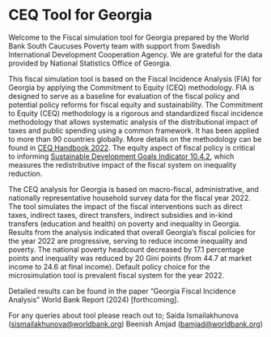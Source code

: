 # CEQ Tool for Georgia


Welcome to the Fiscal simulation tool for Georgia prepared by the World Bank South Caucuses Poverty team with support from Swedish International Development Cooperation Agency. We are grateful for the data provided by National Statistics Office of Georgia. 

This fiscal simulation tool is based on the Fiscal Incidence Analysis (FIA) for Georgia by applying the Commitment to Equity (CEQ) methodology. FIA is designed to serve as a baseline for evaluation of the fiscal policy and potential policy reforms for fiscal equity and sustainability. The Commitment to Equity (CEQ) methodology is a rigorous and standardized fiscal incidence methodology that allows systematic analysis of the distributional impact of taxes and public spending using a common framework. It has been applied to more than 90 countries globally. More details on the methodology can be found in [CEQ Handbook 2022](https://commitmentoequity.org/). The equity aspect of fiscal policy is critical to informing [Sustainable Development Goals Indicator 10.4.2](https://sdg-indikatoren.de/en/10-4-2/), which measures the redistributive impact of the fiscal system on inequality reduction. 


The CEQ analysis for Georgia is based on macro-fiscal, administrative, and nationally representative household survey data for the fiscal year 2022. The tool simulates the impact of the fiscal interventions such as direct taxes, indirect taxes, direct transfers, indirect subsidies and in-kind transfers (education and health) on poverty and inequality in Georgia. Results from the analysis indicated that overall Georgia’s fiscal policies for the year 2022 are progressive, serving to reduce income inequality and poverty. The national poverty headcount decreased by 17.1 percentage points and inequality was reduced by 20 Gini points (from 44.7 at market income to 24.6 at final income). Default policy choice for the microsimulation tool is prevalent fiscal system for the year 2022.

Detailed results can be found in the paper “Georgia Fiscal Incidence Analysis” World Bank Report (2024) [forthcoming]. 

For any queries about tool please reach out to;
Saida Ismailakhunova (sismailakhunova@worldbank.org)
Beenish Amjad (bamjad@worldbank.org)
